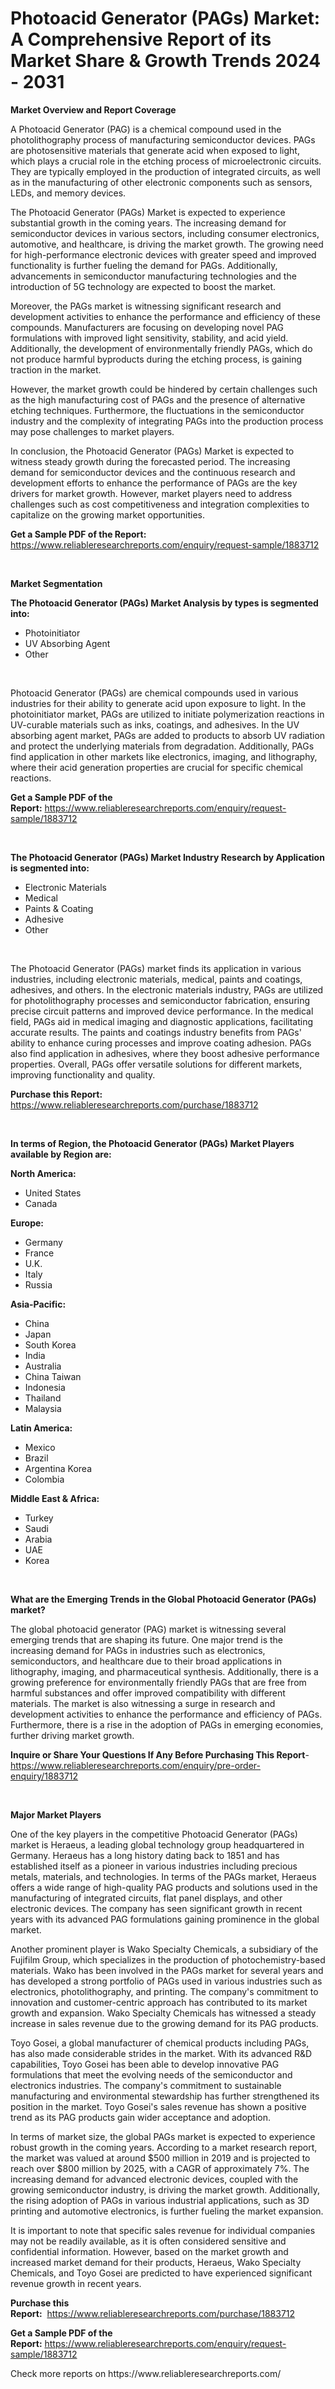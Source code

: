 <p><h1>Photoacid Generator (PAGs) Market: A Comprehensive Report of its Market Share & Growth Trends 2024 - 2031</h1></p><p><strong>Market Overview and Report Coverage</strong></p>
<p><p>A Photoacid Generator (PAG) is a chemical compound used in the photolithography process of manufacturing semiconductor devices. PAGs are photosensitive materials that generate acid when exposed to light, which plays a crucial role in the etching process of microelectronic circuits. They are typically employed in the production of integrated circuits, as well as in the manufacturing of other electronic components such as sensors, LEDs, and memory devices.</p><p>The Photoacid Generator (PAGs) Market is expected to experience substantial growth in the coming years. The increasing demand for semiconductor devices in various sectors, including consumer electronics, automotive, and healthcare, is driving the market growth. The growing need for high-performance electronic devices with greater speed and improved functionality is further fueling the demand for PAGs. Additionally, advancements in semiconductor manufacturing technologies and the introduction of 5G technology are expected to boost the market.</p><p>Moreover, the PAGs market is witnessing significant research and development activities to enhance the performance and efficiency of these compounds. Manufacturers are focusing on developing novel PAG formulations with improved light sensitivity, stability, and acid yield. Additionally, the development of environmentally friendly PAGs, which do not produce harmful byproducts during the etching process, is gaining traction in the market.</p><p>However, the market growth could be hindered by certain challenges such as the high manufacturing cost of PAGs and the presence of alternative etching techniques. Furthermore, the fluctuations in the semiconductor industry and the complexity of integrating PAGs into the production process may pose challenges to market players.</p><p>In conclusion, the Photoacid Generator (PAGs) Market is expected to witness steady growth during the forecasted period. The increasing demand for semiconductor devices and the continuous research and development efforts to enhance the performance of PAGs are the key drivers for market growth. However, market players need to address challenges such as cost competitiveness and integration complexities to capitalize on the growing market opportunities.</p></p>
<p><strong>Get a Sample PDF of the Report:</strong> <a href="https://www.reliableresearchreports.com/enquiry/request-sample/1883712">https://www.reliableresearchreports.com/enquiry/request-sample/1883712</a></p>
<p>&nbsp;</p>
<p><strong>Market Segmentation</strong></p>
<p><strong>The Photoacid Generator (PAGs) Market Analysis by types is segmented into:</strong></p>
<p><ul><li>Photoinitiator</li><li>UV Absorbing Agent</li><li>Other</li></ul></p>
<p>&nbsp;</p>
<p><p>Photoacid Generator (PAGs) are chemical compounds used in various industries for their ability to generate acid upon exposure to light. In the photoinitiator market, PAGs are utilized to initiate polymerization reactions in UV-curable materials such as inks, coatings, and adhesives. In the UV absorbing agent market, PAGs are added to products to absorb UV radiation and protect the underlying materials from degradation. Additionally, PAGs find application in other markets like electronics, imaging, and lithography, where their acid generation properties are crucial for specific chemical reactions.</p></p>
<p><strong>Get a Sample PDF of the Report:</strong>&nbsp;<a href="https://www.reliableresearchreports.com/enquiry/request-sample/1883712">https://www.reliableresearchreports.com/enquiry/request-sample/1883712</a></p>
<p>&nbsp;</p>
<p><strong>The Photoacid Generator (PAGs) Market Industry Research by Application is segmented into:</strong></p>
<p><ul><li>Electronic Materials</li><li>Medical</li><li>Paints & Coating</li><li>Adhesive</li><li>Other</li></ul></p>
<p>&nbsp;</p>
<p><p>The Photoacid Generator (PAGs) market finds its application in various industries, including electronic materials, medical, paints and coatings, adhesives, and others. In the electronic materials industry, PAGs are utilized for photolithography processes and semiconductor fabrication, ensuring precise circuit patterns and improved device performance. In the medical field, PAGs aid in medical imaging and diagnostic applications, facilitating accurate results. The paints and coatings industry benefits from PAGs' ability to enhance curing processes and improve coating adhesion. PAGs also find application in adhesives, where they boost adhesive performance properties. Overall, PAGs offer versatile solutions for different markets, improving functionality and quality.</p></p>
<p><strong>Purchase this Report:</strong>&nbsp; <a href="https://www.reliableresearchreports.com/purchase/1883712">https://www.reliableresearchreports.com/purchase/1883712</a></p>
<p>&nbsp;</p>
<p><strong>In terms of Region, the Photoacid Generator (PAGs) Market Players available by Region are:</strong></p>
<p>
    <p> <strong> North America: </strong>
        <ul>
            <li>United States</li>
            <li>Canada</li>
        </ul>
        </p> 
    <p> <strong> Europe: </strong>
        <ul>
            <li>Germany</li>
            <li>France</li>
            <li>U.K.</li>
            <li>Italy</li>
            <li>Russia</li>
        </ul>
        </p> 
    <p> <strong> Asia-Pacific: </strong>
        <ul>
            <li>China</li>
            <li>Japan</li>
            <li>South Korea</li>
            <li>India</li>
            <li>Australia</li>
            <li>China Taiwan</li>
            <li>Indonesia</li>
            <li>Thailand</li>
            <li>Malaysia</li>
        </ul>
        </p> 
    <p> <strong> Latin America: </strong>
        <ul>
            <li>Mexico</li>
            <li>Brazil</li>
            <li>Argentina Korea</li>
            <li>Colombia</li>
        </ul>
        </p> 
    <p> <strong> Middle East & Africa: </strong>
        <ul>
            <li>Turkey</li>
            <li>Saudi</li>
            <li>Arabia</li>
            <li>UAE</li>
            <li>Korea</li>
        </ul>
    </p>
    </p>
<p>&nbsp;</p>
<p><strong>What are the Emerging Trends in the Global Photoacid Generator (PAGs) market?</strong></p>
<p><p>The global photoacid generator (PAG) market is witnessing several emerging trends that are shaping its future. One major trend is the increasing demand for PAGs in industries such as electronics, semiconductors, and healthcare due to their broad applications in lithography, imaging, and pharmaceutical synthesis. Additionally, there is a growing preference for environmentally friendly PAGs that are free from harmful substances and offer improved compatibility with different materials. The market is also witnessing a surge in research and development activities to enhance the performance and efficiency of PAGs. Furthermore, there is a rise in the adoption of PAGs in emerging economies, further driving market growth.</p></p>
<p><strong>Inquire or Share Your Questions If Any Before Purchasing This Report</strong>- <a href="https://www.reliableresearchreports.com/enquiry/pre-order-enquiry/1883712">https://www.reliableresearchreports.com/enquiry/pre-order-enquiry/1883712</a></p>
<p>&nbsp;</p>
<p><strong>Major Market Players</strong></p>
<p><p>One of the key players in the competitive Photoacid Generator (PAGs) market is Heraeus, a leading global technology group headquartered in Germany. Heraeus has a long history dating back to 1851 and has established itself as a pioneer in various industries including precious metals, materials, and technologies. In terms of the PAGs market, Heraeus offers a wide range of high-quality PAG products and solutions used in the manufacturing of integrated circuits, flat panel displays, and other electronic devices. The company has seen significant growth in recent years with its advanced PAG formulations gaining prominence in the global market.</p><p>Another prominent player is Wako Specialty Chemicals, a subsidiary of the Fujifilm Group, which specializes in the production of photochemistry-based materials. Wako has been involved in the PAGs market for several years and has developed a strong portfolio of PAGs used in various industries such as electronics, photolithography, and printing. The company's commitment to innovation and customer-centric approach has contributed to its market growth and expansion. Wako Specialty Chemicals has witnessed a steady increase in sales revenue due to the growing demand for its PAG products.</p><p>Toyo Gosei, a global manufacturer of chemical products including PAGs, has also made considerable strides in the market. With its advanced R&D capabilities, Toyo Gosei has been able to develop innovative PAG formulations that meet the evolving needs of the semiconductor and electronics industries. The company's commitment to sustainable manufacturing and environmental stewardship has further strengthened its position in the market. Toyo Gosei's sales revenue has shown a positive trend as its PAG products gain wider acceptance and adoption.</p><p>In terms of market size, the global PAGs market is expected to experience robust growth in the coming years. According to a market research report, the market was valued at around $500 million in 2019 and is projected to reach over $800 million by 2025, with a CAGR of approximately 7%. The increasing demand for advanced electronic devices, coupled with the growing semiconductor industry, is driving the market growth. Additionally, the rising adoption of PAGs in various industrial applications, such as 3D printing and automotive electronics, is further fueling the market expansion.</p><p>It is important to note that specific sales revenue for individual companies may not be readily available, as it is often considered sensitive and confidential information. However, based on the market growth and increased market demand for their products, Heraeus, Wako Specialty Chemicals, and Toyo Gosei are predicted to have experienced significant revenue growth in recent years.</p></p>
<p><strong>Purchase this Report:</strong>&nbsp;&nbsp;<a href="https://www.reliableresearchreports.com/purchase/1883712">https://www.reliableresearchreports.com/purchase/1883712</a></p>
<p></p>
<p><strong>Get a Sample PDF of the Report:</strong>&nbsp;<a href="https://www.reliableresearchreports.com/enquiry/request-sample/1883712">https://www.reliableresearchreports.com/enquiry/request-sample/1883712</a></p>
<p>Check more reports on https://www.reliableresearchreports.com/</p>